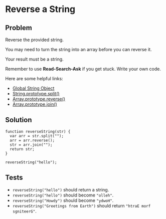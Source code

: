 # Reverse a String

## Problem

Reverse the provided string.

You may need to turn the string into an array before you can reverse it.

Your result must be a string.

Remember to use **Read-Search-Ask** if you get stuck. Write your own code.

Here are some helpful links:

* [Global String Object](https://developer.mozilla.org/en-US/docs/Web/JavaScript/Reference/Global_Objects/String)
* [String.prototype.split()](https://developer.mozilla.org/en-US/docs/Web/JavaScript/Reference/Global_Objects/String/split)
* [Array.prototype.reverse()](https://developer.mozilla.org/en-US/docs/Web/JavaScript/Reference/Global_Objects/Array/reverse)
* [Array.prototype.join()](https://developer.mozilla.org/en-US/docs/Web/JavaScript/Reference/Global_Objects/Array/join)

## Solution

```
function reverseString(str) {
  var arr = str.split("");
  arr = arr.reverse();
  str = arr.join("");
  return str;
}

reverseString("hello");
```

## Tests

* `reverseString("hello")` should return a string.
* `reverseString("hello")` should become `"olleh"`.
* `reverseString("Howdy")` should become `"ydwoH"`.
* `reverseString("Greetings from Earth")` should return `"htraE morf sgniteerG"`.